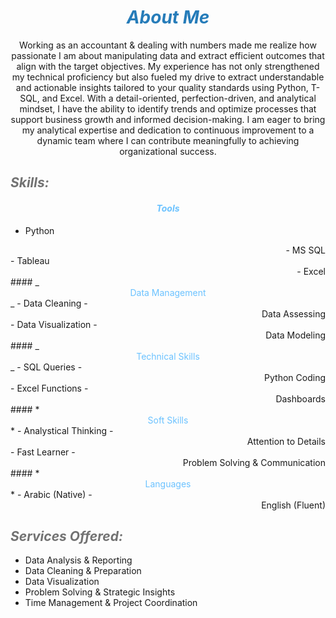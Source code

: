 # ***<center><span style="color:#267CB9"> About Me </span></center>***

<center> Working as an accountant & dealing with numbers made me realize how passionate I am about manipulating data and extract efficient outcomes that align with the target objectives.
My experience has not only strengthened my technical proficiency but also fueled my drive to extract understandable and actionable insights tailored to your quality standards using Python, T-SQL, and Excel. With a detail-oriented, perfection-driven, and analytical mindset, I have the ability to identify trends and optimize processes that support business growth and informed decision-making.
I am eager to bring my analytical expertise and dedication to continuous improvement to a dynamic team where I can contribute meaningfully to achieving organizational success.</center>



## ***<span style="color:#727272"> Skills: </span>***
#### _<center><span style="color:#6bc2ff"> Tools </span></center>_
- Python
<div align="right"> - MS SQL </div>
- Tableau
<div align="right"> - Excel </div>
#### _<center><span style="color:#6bc2ff"> Data Management </span></center>_
- Data Cleaning
- <div align="right"> Data Assessing </div>
- Data Visualization
- <div align="right"> Data Modeling </div>
#### _<center><span style="color:#6bc2ff"> Technical Skills </span></center>_
- SQL Queries
- <div align="right"> Python Coding </div>
- Excel Functions
- <div align="right"> Dashboards </div>
#### *<center><span style="color:#6bc2ff"> Soft Skills </span></center>*
- Analystical Thinking
- <div align="right"> Attention to Details </div>
- Fast Learner
- <div align="right"> Problem Solving & Communication </div>
#### *<center><span style="color:#6bc2ff"> Languages </span></center>*
- Arabic (Native)
- <div align="right"> English (Fluent) </div>


## ***<span style="color:#727272"> Services Offered: </span>***
- Data Analysis & Reporting
- Data Cleaning & Preparation
- Data Visualization
- Problem Solving & Strategic Insights
- Time Management & Project Coordination
  

